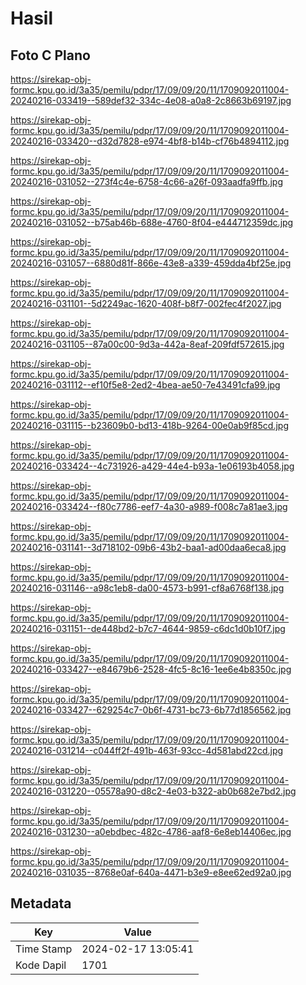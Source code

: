 # Hasil

## Foto C Plano

https://sirekap-obj-formc.kpu.go.id/3a35/pemilu/pdpr/17/09/09/20/11/1709092011004-20240216-033419--589def32-334c-4e08-a0a8-2c8663b69197.jpg

https://sirekap-obj-formc.kpu.go.id/3a35/pemilu/pdpr/17/09/09/20/11/1709092011004-20240216-033420--d32d7828-e974-4bf8-b14b-cf76b4894112.jpg

https://sirekap-obj-formc.kpu.go.id/3a35/pemilu/pdpr/17/09/09/20/11/1709092011004-20240216-031052--273f4c4e-6758-4c66-a26f-093aadfa9ffb.jpg

https://sirekap-obj-formc.kpu.go.id/3a35/pemilu/pdpr/17/09/09/20/11/1709092011004-20240216-031052--b75ab46b-688e-4760-8f04-e444712359dc.jpg

https://sirekap-obj-formc.kpu.go.id/3a35/pemilu/pdpr/17/09/09/20/11/1709092011004-20240216-031057--6880d81f-866e-43e8-a339-459dda4bf25e.jpg

https://sirekap-obj-formc.kpu.go.id/3a35/pemilu/pdpr/17/09/09/20/11/1709092011004-20240216-031101--5d2249ac-1620-408f-b8f7-002fec4f2027.jpg

https://sirekap-obj-formc.kpu.go.id/3a35/pemilu/pdpr/17/09/09/20/11/1709092011004-20240216-031105--87a00c00-9d3a-442a-8eaf-209fdf572615.jpg

https://sirekap-obj-formc.kpu.go.id/3a35/pemilu/pdpr/17/09/09/20/11/1709092011004-20240216-031112--ef10f5e8-2ed2-4bea-ae50-7e43491cfa99.jpg

https://sirekap-obj-formc.kpu.go.id/3a35/pemilu/pdpr/17/09/09/20/11/1709092011004-20240216-031115--b23609b0-bd13-418b-9264-00e0ab9f85cd.jpg

https://sirekap-obj-formc.kpu.go.id/3a35/pemilu/pdpr/17/09/09/20/11/1709092011004-20240216-033424--4c731926-a429-44e4-b93a-1e06193b4058.jpg

https://sirekap-obj-formc.kpu.go.id/3a35/pemilu/pdpr/17/09/09/20/11/1709092011004-20240216-033424--f80c7786-eef7-4a30-a989-f008c7a81ae3.jpg

https://sirekap-obj-formc.kpu.go.id/3a35/pemilu/pdpr/17/09/09/20/11/1709092011004-20240216-031141--3d718102-09b6-43b2-baa1-ad00daa6eca8.jpg

https://sirekap-obj-formc.kpu.go.id/3a35/pemilu/pdpr/17/09/09/20/11/1709092011004-20240216-031146--a98c1eb8-da00-4573-b991-cf8a6768f138.jpg

https://sirekap-obj-formc.kpu.go.id/3a35/pemilu/pdpr/17/09/09/20/11/1709092011004-20240216-031151--de448bd2-b7c7-4644-9859-c6dc1d0b10f7.jpg

https://sirekap-obj-formc.kpu.go.id/3a35/pemilu/pdpr/17/09/09/20/11/1709092011004-20240216-033427--e84679b6-2528-4fc5-8c16-1ee6e4b8350c.jpg

https://sirekap-obj-formc.kpu.go.id/3a35/pemilu/pdpr/17/09/09/20/11/1709092011004-20240216-033427--629254c7-0b6f-4731-bc73-6b77d1856562.jpg

https://sirekap-obj-formc.kpu.go.id/3a35/pemilu/pdpr/17/09/09/20/11/1709092011004-20240216-031214--c044ff2f-491b-463f-93cc-4d581abd22cd.jpg

https://sirekap-obj-formc.kpu.go.id/3a35/pemilu/pdpr/17/09/09/20/11/1709092011004-20240216-031220--05578a90-d8c2-4e03-b322-ab0b682e7bd2.jpg

https://sirekap-obj-formc.kpu.go.id/3a35/pemilu/pdpr/17/09/09/20/11/1709092011004-20240216-031230--a0ebdbec-482c-4786-aaf8-6e8eb14406ec.jpg

https://sirekap-obj-formc.kpu.go.id/3a35/pemilu/pdpr/17/09/09/20/11/1709092011004-20240216-031035--8768e0af-640a-4471-b3e9-e8ee62ed92a0.jpg


## Metadata

| Key        | Value               |
| ---------- | ------------------- |
| Time Stamp | 2024-02-17 13:05:41 |
| Kode Dapil | 1701                |



